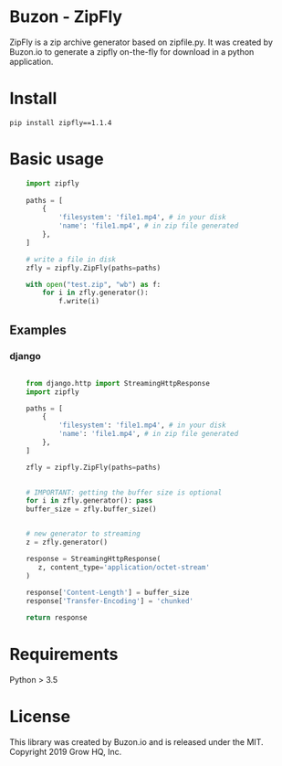 # Buzon - ZipFly

ZipFly is a zip archive generator based on zipfile.py.
It was created by Buzon.io to generate a zipfly on-the-fly for download in a python application.


# Install
    pip install zipfly==1.1.4

# Basic usage

```python
    import zipfly
        
    paths = [ 
        {
            'filesystem': 'file1.mp4', # in your disk
            'name': 'file1.mp4', # in zip file generated
        },        
    ]

    # write a file in disk
    zfly = zipfly.ZipFly(paths=paths)

    with open("test.zip", "wb") as f:
        for i in zfly.generator():
            f.write(i)

```

## Examples

### django

```python
    
    from django.http import StreamingHttpResponse
    import zipfly

    paths = [
        {
            'filesystem': 'file1.mp4', # in your disk
            'name': 'file1.mp4', # in zip file generated
        },      
    ]

    zfly = zipfly.ZipFly(paths=paths)
    

    # IMPORTANT: getting the buffer size is optional
    for i in zfly.generator(): pass
    buffer_size = zfly.buffer_size()


    # new generator to streaming
    z = zfly.generator()

    response = StreamingHttpResponse(
       z, content_type='application/octet-stream'
    )          
    
    response['Content-Length'] = buffer_size
    response['Transfer-Encoding'] = 'chunked'

    return response 
```


# Requirements
Python > 3.5

# License
This library was created by Buzon.io and is released under the MIT. Copyright 2019 Grow HQ, Inc.